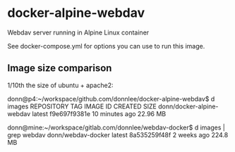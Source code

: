 # docker-alpine-webdav
Webdav server running in Alpine Linux container

See docker-compose.yml for options you can use to run this image.

## Image size comparison

1/10th the size of ubuntu + apache2:

donn@p4:~/workspace/github.com/donnlee/docker-alpine-webdav$ d images
REPOSITORY                  TAG                 IMAGE ID            CREATED             SIZE
donn/docker-alpine-webdav   latest              f9e697f9381e        10 minutes ago      22.96 MB


donn@mine:~/workspace/gitlab.com/donnlee/webdav-docker$ d images | grep webdav
donn/webdav-docker        latest              8a535259f48f        2 weeks ago         224.8 MB
